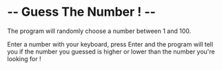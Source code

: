 # -- Guess The Number ! --

The program will randomly choose a number between 1 and 100.

Enter a number with your keyboard, press Enter and the program will tell you if the number you guessed is higher or lower than the number you're looking for !